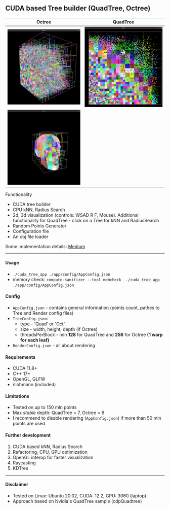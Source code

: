 ## CUDA based Tree builder (QuadTree, Octree)

Octree                                      | QuadTree
:------------------------------------------:|:---------------------------------------------:
![Octree](/assets/Octree1.png) | ![QuadTree](/assets/QuadTree.png)
![Octree](/assets/Skeleton.png) |

Functionality
* CUDA tree builder
* CPU kNN, Radius Search
* 2d, 3d visualization (controls: WSAD R F, Mouse). Additional functionality for QuadTree - click on a Tree for kNN and RadiusSearch
* Random Points Generator
* Configuration file
* An obj file loader

Some implementation details:
[Medium](https://medium.com/@fatlip/cuda-quadtree-octree-72e65216866c)

---

#### Usage
* `./cuda_tree_app ./app/config/AppConfig.json`
* memory check: `compute-sanitizer --tool memcheck  ./cuda_tree_app ./app/config/AppConfig.json`

#### Config
- `AppConfig.json` - contains general information (points count, pathes to Tree and Render config files)
- `TreeConfig.json`:
  * type - 'Quad' or 'Oct'
  * size - width, height, depth (if Octree)
  * threadsPerBlock - min **128** for QuadTree and **256** for Octree **(1 warp for each leaf)**
- `RenderConfig.json` - all about rendering

#### Requirements
* CUDA 11.8+
* C++ 17+
* OpenGL, GLFW
* nlohmann (included)


#### Limitations
* Tested on up to 150 mln points
* Max *stable* depth: QuadTree = 7, Octree = 6
* I recommend to disable rendering (`AppConfig.json`) if more than 50 mln points are used

#### Further development
1. CUDA based kNN, Radius Search
2. Refactoring, CPU, GPU optimization
3. OpenGL interop for faster visualization
4. Raycasting
5. KDTree

---

#### Disclaimer
* Tested on Linux: Ubuntu 20.02, CUDA: 12.2, GPU: 3060 (laptop)
* Approach based on Nvidia's QuadTree sample (cdpQuadtree)
